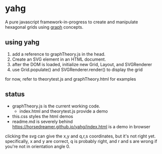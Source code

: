 # yahg

A pure javascript framework-in-progress to create and manipulate hexagonal grids using [graph](<https://en.wikipedia.org/wiki/Graph_(discrete_mathematics)>) concepts.

## using yahg

1. add a reference to graphTheory.js in the head.
1. Create an SVG element in an HTML document.
1. after the DOM is loaded, initialize new Grid, Layout, and SVGRenderer
1. use Grid.populate() and SVGRenderer.render() to display the grid

for now, refer to theorytest.js and graphTheory.html for examples

## status

- graphTheory.js is the current working code.
  - index.html and theorytest.js provide a demo
- this.css styles the html demos
- readme.md is severely behind
https://horsedreamer.github.io/yahg/index.html is a demo in browser

clicking the svg can give the x,y and q,r,s coordinates, but it's not right yet. specifically, x and y are correct, q is probably right, and r and s are wrong if you're not in orientation angle 0.
